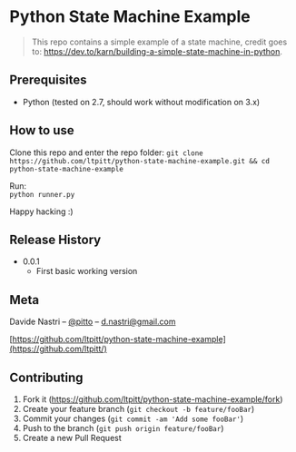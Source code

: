 # Python State Machine Example
> This repo contains a simple example of a state machine, credit goes to: https://dev.to/karn/building-a-simple-state-machine-in-python.

## Prerequisites

- Python (tested on 2.7, should work without modification on 3.x)

## How to use

Clone this repo and enter the repo folder:
`git clone https://github.com/ltpitt/python-state-machine-example.git && cd python-state-machine-example`

Run:  
`python runner.py`  

Happy hacking :)

## Release History

* 0.0.1
    * First basic working version

## Meta

Davide Nastri – [@pitto](https://twitter.com/pitto) – d.nastri@gmail.com

[https://github.com/ltpitt/python-state-machine-example](https://github.com/ltpitt/)

## Contributing

1. Fork it (<https://github.com/ltpitt/python-state-machine-example/fork>)
2. Create your feature branch (`git checkout -b feature/fooBar`)
3. Commit your changes (`git commit -am 'Add some fooBar'`)
4. Push to the branch (`git push origin feature/fooBar`)
5. Create a new Pull Request

